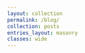 ```yaml
---
layout: collection
permalink: /blog/
collection: posts
entries_layout: masonry
classes: wide
---
```


